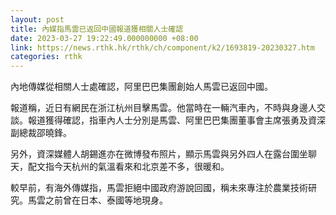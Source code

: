 ```yaml
---
layout: post
title: 內媒指馬雲已返回中國報道獲相關人士確認
date: 2023-03-27 19:22:49.000000000 +08:00
link: https://news.rthk.hk/rthk/ch/component/k2/1693819-20230327.htm
categories: rthk
---
```


內地傳媒從相關人士處確認，阿里巴巴集團創始人馬雲已返回中國。

報道稱，近日有網民在浙江杭州目擊馬雲。他當時在一輛汽車內，不時與身邊人交談。報道獲得確認，指車內人士分別是馬雲、阿里巴巴集團董事會主席張勇及資深副總裁邵曉鋒。

另外，資深媒體人胡錫進亦在微博發布照片，顯示馬雲與另外四人在露台圍坐聊天，配文指今天杭州的氣溫看來和北京差不多，很暖和。

較早前，有海外傳媒指，馬雲拒絕中國政府游說回國，稱未來專注於農業技術研究。馬雲之前曾在日本、泰國等地現身。
